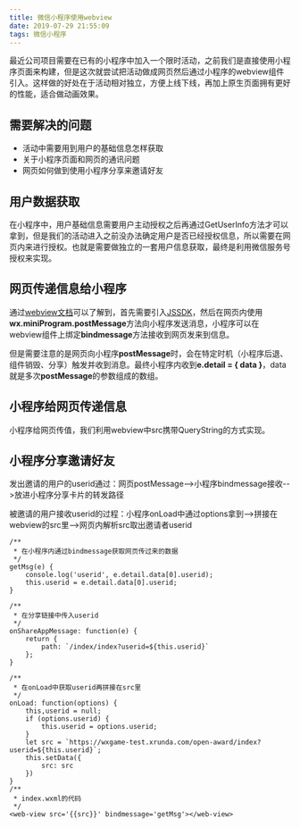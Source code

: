 ```yaml
---
title: 微信小程序使用webview
date: 2019-07-29 21:55:09
tags: 微信小程序
---
```


最近公司项目需要在已有的小程序中加入一个限时活动，之前我们是直接使用小程序页面来构建，但是这次就尝试把活动做成网页然后通过小程序的webview组件引入。这样做的好处在于活动相对独立，方便上线下线，再加上原生页面拥有更好的性能，适合做动画效果。

<!-- more -->

## 需要解决的问题

- 活动中需要用到用户的基础信息怎样获取
- 关于小程序页面和网页的通讯问题
- 网页如何做到使用小程序分享来邀请好友

## 用户数据获取

在小程序中，用户基础信息需要用户主动授权之后再通过GetUserInfo方法才可以拿到，但是我们的活动进入之前没办法确定用户是否已经授权信息，所以需要在网页内来进行授权。也就是需要做独立的一套用户信息获取，最终是利用微信服务号授权来实现。

## 网页传递信息给小程序

通过[webview文档](https://developers.weixin.qq.com/miniprogram/dev/component/web-view.html)可以了解到，首先需要引入[JSSDK](https://res.wx.qq.com/open/js/jweixin-1.3.2.js)，然后在网页内使用**wx.miniProgram.postMessage**方法向小程序发送消息，小程序可以在webview组件上绑定**bindmessage**方法接收到网页发来到信息。

但是需要注意的是网页向小程序**postMessage**时，会在特定时机（小程序后退、组件销毁、分享）触发并收到消息。最终小程序内收到**e.detail = { data }**，data就是多次**postMessage**的参数组成的数组。

## 小程序给网页传递信息

小程序给网页传值，我们利用webview中src携带QueryString的方式实现。

## 小程序分享邀请好友

发出邀请的用户的userid通过：网页postMessage-->小程序bindmessage接收-->放进小程序分享卡片的转发路径

被邀请的用户接收userid的过程：小程序onLoad中通过options拿到-->拼接在webview的src里-->网页内解析src取出邀请者userid

    /**
     * 在小程序内通过bindmessage获取网页传过来的数据
     */
    getMsg(e) {
        console.log('userid', e.detail.data[0].userid);
        this.userid = e.detail.data[0].userid;
    }

    /**
     * 在分享链接中传入userid
     */
    onShareAppMessage: function(e) {
        return {
            path: `/index/index?userid=${this.userid}`
        };
    }

    /**
     * 在onLoad中获取userid再拼接在src里
     */
    onLoad: function(options) {
        this,userid = null;
        if (options.userid) {
            this.userid = options.userid;
        }
        let src = `https://wxgame-test.xrunda.com/open-award/index?userid=${this.userid}`;
        this.setData({
            src: src
        })
    }
    /**
     * index.wxml的代码
     */
    <web-view src='{{src}}' bindmessage='getMsg'></web-view>
